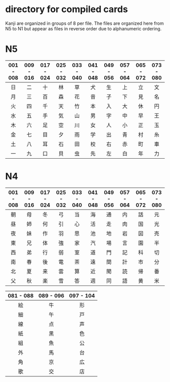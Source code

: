 # directory for compiled cards
Kanji are organized in groups of 8 per file. The files are organized here from N5 to N1 but appear as files in reverse order due to alphanumeric ordering.

# N5
| 001 - 008 | 009 - 016 | 017 - 024 | 025 - 032 | 033 - 040 | 041 - 048 | 049 - 056 | 057 - 064 | 065 - 072 | 073 - 080 |
| :---: | :---: | :---: | :---: | :---: | :---: | :---: | :---: | :---: | :---: |
| 日 | 二 | 十 | 林 | 草 | 犬 | 生 | 上 | 立 | 文 |
| 月 | 三 | 百 | 森 | 花 | 音 | 子 | 下 | 見 | 名 |
| 火 | 四 | 千 | 天 | 竹 | 本 | 入 | 大 | 休 | 円 |
| 水 | 五 | 手 | 気 | 山 | 男 | 字 | 中 | 早 | 王 |
| 木 | 六 | 足 | 空 | 川 | 女 | 人 | 小 | 正 | 玉 |
| 金 | 七 | 目 | 夕 | 雨 | 学 | 出 | 青 | 村 | 糸 |
| 土 | 八 | 耳 | 石 | 田 | 校 | 右 | 赤 | 町 | 車 |
| 一 | 九 | 口 | 貝 | 虫 | 先 | 左 | 白 | 年 | 力 |

# N4
| 001 - 008 | 009 - 016 | 017 - 024 | 025 - 032 | 033 - 040 | 041 - 048 | 049 - 056 | 057 - 064 | 065 - 072 | 073 - 080 |
| :---: | :---: | :---: | :---: | :---: | :---: | :---: | :---: | :---: | :---: |
| 朝 | 母 | 冬 | 弓 | 当 | 海 | 通 | 内 | 話 | 元 |
| 昼 | 姉 | 何 | 引 | 心 | 活 | 走 | 肉 | 国 | 光 |
| 夜 | 妹 | 作 | 羽 | 思 | 池 | 地 | 岩 | 図 | 売 |
| 東 | 兄 | 体 | 強 | 家 | 汽 | 場 | 言 | 園 | 半 |
| 西 | 弟 | 行 | 弱 | 室 | 道 | 門 | 記 | 科 | 切 |
| 南 | 春 | 後 | 電 | 茶 | 遠 | 間 | 計 | 市 | 分 |
| 北 | 夏 | 来 | 雲 | 算 | 近 | 聞 | 読 | 帰 | 番 |
| 父 | 秋 | 楽 | 雪 | 答 | 週 | 同 | 語 | 黄 | 米 |

| 081 - 088 | 089 - 096 | 097 - 104 |
| :---: | :---: | :---: |
| 絵 | 牛 | 形 |
| 細 | 午 | 戸 |
| 線 | 点 | 声 |
| 紙 | 黒 | 色 |
| 組 | 魚 | 公 |
| 外 | 馬 | 台 |
| 角 | 京 | 広 |
| 歌 | 交 | 店 |